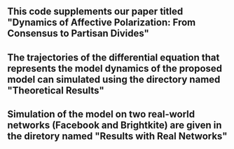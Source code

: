 ## This code supplements our paper titled "Dynamics of Affective Polarization: From Consensus to Partisan Divides"

## The trajectories of the differential equation that represents the model dynamics of the proposed model can simulated using the directory named "Theoretical Results"
## Simulation of the model on two real-world networks (Facebook and Brightkite) are given in the diretory named "Results with Real Networks"
